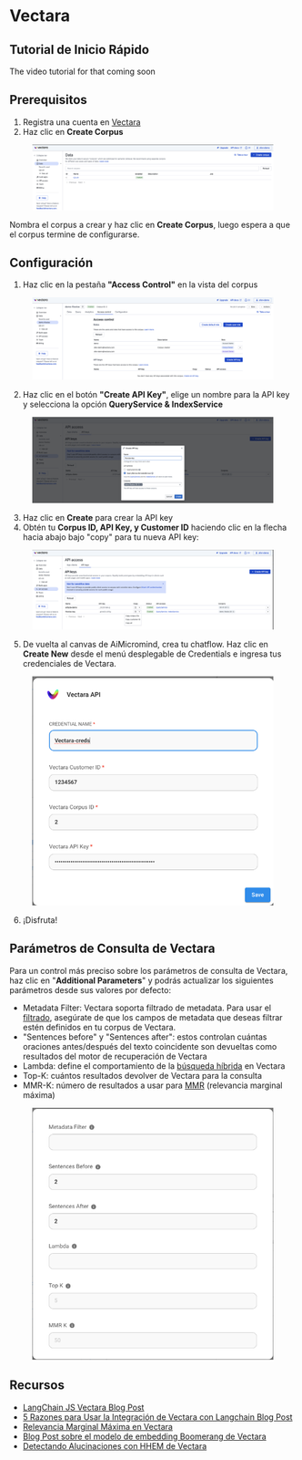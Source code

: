 # Vectara

## Tutorial de Inicio Rápido

The video tutorial for that coming soon

## Prerequisitos

1. Registra una cuenta en [Vectara](https://vectara.com/integrations/aimicromind)
2. Haz clic en **Create Corpus**

<figure><img src="../../../.gitbook/assets/vectara/1.png" alt=""><figcaption></figcaption></figure>

Nombra el corpus a crear y haz clic en **Create Corpus**, luego espera a que el corpus termine de configurarse.

## Configuración

1. Haz clic en la pestaña **"Access Control"** en la vista del corpus

<figure><img src="../../../.gitbook/assets/vectara/2.png" alt=""><figcaption></figcaption></figure>

2. Haz clic en el botón **"Create API Key"**, elige un nombre para la API key y selecciona la opción **QueryService & IndexService**

<figure><img src="../../../.gitbook/assets/vectara/3.png" alt=""><figcaption></figcaption></figure>

3. Haz clic en **Create** para crear la API key
4. Obtén tu **Corpus ID, API Key, y Customer ID** haciendo clic en la flecha hacia abajo bajo "copy" para tu nueva API key:

<figure><img src="../../../.gitbook/assets/vectara/4.png" alt=""><figcaption></figcaption></figure>

5. De vuelta al canvas de AiMicromind, crea tu chatflow. Haz clic en **Create New** desde el menú desplegable de Credentials e ingresa tus credenciales de Vectara.

<figure><img src="../../../.gitbook/assets/vectara/5.png" alt="" width="500"><figcaption></figcaption></figure>

6. ¡Disfruta!

## Parámetros de Consulta de Vectara

Para un control más preciso sobre los parámetros de consulta de Vectara, haz clic en "**Additional Parameters**" y podrás actualizar los siguientes parámetros desde sus valores por defecto:

* Metadata Filter: Vectara soporta filtrado de metadata. Para usar el [filtrado](https://docs.vectara.com/docs/common-use-cases/filtering-by-metadata/filter-overview), asegúrate de que los campos de metadata que deseas filtrar estén definidos en tu corpus de Vectara.
* "Sentences before" y "Sentences after": estos controlan cuántas oraciones antes/después del texto coincidente son devueltas como resultados del motor de recuperación de Vectara
* Lambda: define el comportamiento de la [búsqueda híbrida](https://docs.vectara.com/docs/learn/hybrid-search) en Vectara
* Top-K: cuántos resultados devolver de Vectara para la consulta
* MMR-K: número de resultados a usar para [MMR](https://docs.vectara.com/docs/api-reference/search-apis/reranking#maximal-marginal-relevance-mmr-reranker) (relevancia marginal máxima)

<figure><img src="../../../.gitbook/assets/vectara/6.png" alt="" width="500"><figcaption></figcaption></figure>

## Recursos

* [LangChain JS Vectara Blog Post](https://blog.langchain.dev/langchain-vectara-better-together/)
* [5 Razones para Usar la Integración de Vectara con Langchain Blog Post](https://vectara.com/5-reasons-to-use-vectaras-langchain-integration/)
* [Relevancia Marginal Máxima en Vectara](https://vectara.com/blog/get-diverse-results-and-comprehensive-summaries-with-vectaras-mmr-reranker/)
* [Blog Post sobre el modelo de embedding Boomerang de Vectara](https://vectara.com/introducing-boomerang-vectaras-new-and-improved-retrieval-model/)
* [Detectando Alucinaciones con HHEM de Vectara](https://vectara.com/blog/cut-the-bull-detecting-hallucinations-in-large-language-models/)
